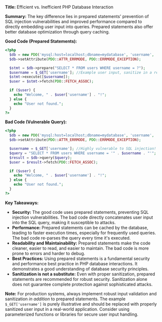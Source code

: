 **Title:** Efficient vs. Inefficient PHP Database Interaction

**Summary:** The key difference lies in prepared statements' prevention of SQL injection vulnerabilities and improved performance compared to directly embedding user input into queries.  Prepared statements also offer better database optimization through query caching.


**Good Code (Prepared Statements):**

```php
<?php
  $db = new PDO('mysql:host=localhost;dbname=mydatabase', 'username', 'password');
  $db->setAttribute(PDO::ATTR_ERRMODE, PDO::ERRMODE_EXCEPTION);

  $stmt = $db->prepare("SELECT * FROM users WHERE username = ?");
  $username = $_GET['username']; //Example user input, sanitize in a real application!  
  $stmt->execute([$username]);
  $user = $stmt->fetch(PDO::FETCH_ASSOC);

  if ($user) {
    echo "Welcome, " . $user['username'] . "!";
  } else {
    echo "User not found.";
  }
?>
```

**Bad Code (Vulnerable Query):**

```php
<?php
  $db = new PDO('mysql:host=localhost;dbname=mydatabase', 'username', 'password');
  $db->setAttribute(PDO::ATTR_ERRMODE, PDO::ERRMODE_EXCEPTION);

  $username = $_GET['username']; //Highly vulnerable to SQL injection!
  $query = "SELECT * FROM users WHERE username = '" . $username . "'";
  $result = $db->query($query);
  $user = $result->fetch(PDO::FETCH_ASSOC);

  if ($user) {
    echo "Welcome, " . $user['username'] . "!";
  } else {
    echo "User not found.";
  }
?>

```

**Key Takeaways:**

* **Security:** The good code uses prepared statements, preventing SQL injection vulnerabilities.  The bad code directly concatenates user input into the SQL query, making it susceptible to attacks.
* **Performance:** Prepared statements can be cached by the database, leading to faster execution times, especially for frequently used queries. The bad code re-parses the query every time it's executed.
* **Readability and Maintainability:** Prepared statements make the code cleaner, easier to read, and easier to maintain. The bad code is more prone to errors and harder to debug.
* **Best Practices:** Using prepared statements is a fundamental security and performance best practice in PHP database interactions.  It demonstrates a good understanding of database security principles.
* **Sanitization is not a substitute:** Even with proper sanitization, prepared statements are recommended for robust security.  Sanitization alone does not guarantee complete protection against sophisticated attacks.



**Note:**  For production systems, always implement robust input validation and sanitization *in addition* to prepared statements. The example `$_GET['username']` is purely illustrative and should be replaced with properly sanitized user input in a real-world application.  Consider using parameterized functions or libraries for secure user input handling.
